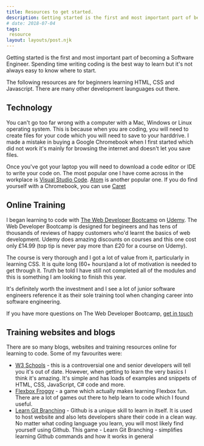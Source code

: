 ```yaml
---
title: Resources to get started.
description: Getting started is the first and most important part of becoming a Software Engineer. Spending time writing coding is the best way to learn but it's not always easy to know where to start. The following resources are for beginners learning HTML, CSS and Javascript. There are many other development launguages out there.
# date: 2018-07-04
tags:
 resource
layout: layouts/post.njk
---
```


Getting started is the first and most important part of becoming a Software Engineer. Spending time writing coding is the best way to learn but it's not always easy to know where to start. 

The following resources are for beginners learning HTML, CSS and Javascript. There are many other development launguages out there.


## Technology
You can't go too far wrong with a computer with a Mac, Windows or Linux operating system. This is because when you are coding, you will need to create files for your code which you will need to save to your harddrive. I made a mistake in buying a Google Chromebook when I first started which did not work it's mainly for browsing the internet and doesn't let you save files.  

Once you've got your laptop you will need to download a code editor or IDE to write your code on. The most popular one I have come across in the workplace is <a href="https://code.visualstudio.com/">Visual Studio Code</a>. <a href="https://atom.io/">Atom</a> is another popular one. If you do find yourself with a Chromebook, you can use <a href="https://chrome.google.com/webstore/detail/caret/">Caret</a>

## Online Training 
 I began learning to code with <a href="https://www.udemy.com/course/the-web-developer-bootcamp">The Web Developer Bootcamp</a> on <a href="https://www.udemy.com">Udemy</a>. The Web Developer Bootcamp is designed for begineers and has tens of thousands of reviews of happy customers who'd learnt the basics of web development. Udemy does amazing discounts on courses and this one cost only £14.99 (top tip is never pay more than £20 for a course on Udemy). 
 
The course is very thorough and I got a lot of value from it, particularly in learning CSS. It is quite long (60+ hours)and a lot of motivation is needed to get through it. Truth be told I have still not completed all of the modules and this is something I am looking to finish this year. 

It's definitely worth the investment and I see a lot of junior software engineers reference it as their sole training tool when changing career into software engineering. 

If you have more questions on The Web Developer Bootcamp, <a href="/contact">get in touch</a>

## Training websites and blogs 

There are so many blogs, websites and training resources online for learning to code. Some of my favourites were:

- <a href="https://www.w3schools.com/">W3 Schools</a> - this is a controversial one and senior developers will tell you it's out of date. However, when getting to learn the very basics I think it's amazing. It's simple and has loads of examples and snippets of HTML, CSS, JavaScript, C# code and more.  
- <a href="https://flexboxfroggy.com/">Flexbox Froggy</a> - a game which actually makes learning Flexbox fun. There are a lot of games out there to help learn to code which I found useful.
- <a href="https://learngitbranching.js.org/">Learn Git Branching</a> - Github is a unique skill to learn in itself. It is used to host website and also lets developers share their code in a clean way. No matter what coding language you learn, you will most likely find yourself using Github. This game - Learn Git Branching - simplifies learning Github commands and how it works in general



<!-- ``` text/2-3
// this is a command
function myCommand() {
	let counter = 0;
	counter++;
}

// Test with a line break above this line.
console.log('Test');
``` -->